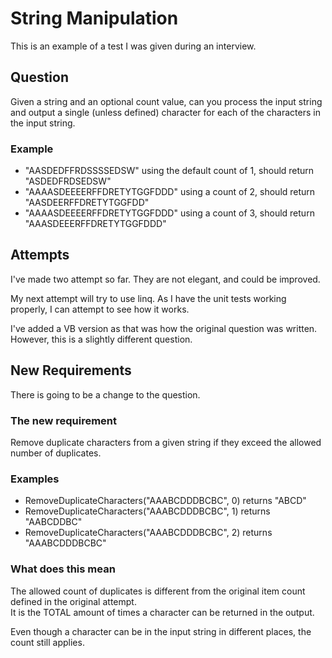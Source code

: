 # String Manipulation

This is an example of a test I was given during an interview.

## Question

Given a string and an optional count value, can you process the input string
and output a single (unless defined) character for each of the characters
in the input string.

### Example

* "AASDEDFFRDSSSSEDSW" using the default count of 1, should return "ASDEDFRDSEDSW"
* "AAAASDEEEERFFDRETYTGGFDDD" using a count of 2, should return "AASDEERFFDRETYTGGFDD"
* "AAAASDEEEERFFDRETYTGGFDDD" using a count of 3, should return "AAASDEEERFFDRETYTGGFDDD"

## Attempts

I've made two attempt so far.  They are not elegant, and could be improved.

My next attempt will try to use linq.  As I have the unit tests working properly, I can attempt to see how it works.

I've added a VB version as that was how the original question was written.  However, this is a slightly different question.

## New Requirements

There is going to be a change to the question.

### The new requirement

Remove duplicate characters from a given string if they exceed the allowed number of duplicates.

### Examples

* RemoveDuplicateCharacters("AAABCDDDBCBC", 0) returns "ABCD"
* RemoveDuplicateCharacters("AAABCDDDBCBC", 1) returns "AABCDDBC"
* RemoveDuplicateCharacters("AAABCDDDBCBC", 2) returns "AAABCDDDBCBC"

### What does this mean

The allowed count of duplicates is different from the original item count defined in the original attempt.  
It is the TOTAL amount of times a character can be returned in the output.

Even though a character can be in the input string in different places, the count still applies.